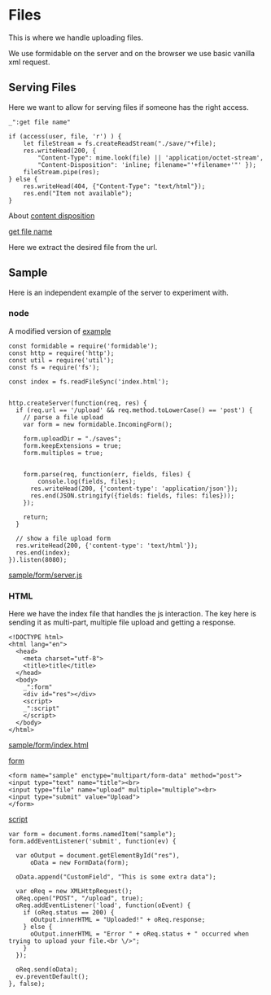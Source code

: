 # Files

This is where we handle uploading files.

We use formidable on the server and on the browser we use basic vanilla xml
request. 



## Serving Files

Here we want to allow for serving files if someone has the right access.  




    _":get file name"

    if (access(user, file, 'r') ) {
        let fileStream = fs.createReadStream("./save/"+file);
        res.writeHead(200, {
            "Content-Type": mime.look(file) || 'application/octet-stream',
            "Content-Disposition": 'inline; filename="'+filename+'"' }); 
        fileStream.pipe(res);
    } else {
        res.writeHead(404, {"Content-Type": "text/html"});
        res.end("Item not available");
    }
    
    
About [content disposition](https://stackoverflow.com/questions/20508788/do-i-need-content-type-application-octet-stream-for-file-download)

[get file name]()

Here we extract the desired file from the url. 


    


## Sample

Here is an independent example of the server to experiment with.

### node

A modified version of  [example](https://github.com/felixge/node-formidable)


    const formidable = require('formidable');
    const http = require('http');
    const util = require('util');
    const fs = require('fs');

    const index = fs.readFileSync('index.html');


    http.createServer(function(req, res) {
      if (req.url == '/upload' && req.method.toLowerCase() == 'post') {
        // parse a file upload
        var form = new formidable.IncomingForm();

        form.uploadDir = "./saves";
        form.keepExtensions = true;
        form.multiples = true;


        form.parse(req, function(err, fields, files) {
            console.log(fields, files);
          res.writeHead(200, {'content-type': 'application/json'});
          res.end(JSON.stringify({fields: fields, files: files}));
        });

        return;
      }

      // show a file upload form
      res.writeHead(200, {'content-type': 'text/html'});
      res.end(index);
    }).listen(8080);

[sample/form/server.js](# "save:")


### HTML

Here we have the index file that handles the js interaction. The key here is
sending it as multi-part, multiple file upload and getting a response. 


    <!DOCTYPE html>
    <html lang="en">
      <head>
        <meta charset="utf-8">
        <title>title</title>
      </head>
      <body>
        _":form"
        <div id="res"></div>
        <script>
        _":script"
        </script>
      </body>
    </html>

[sample/form/index.html](# "save:")


[form]()

    <form name="sample" enctype="multipart/form-data" method="post">
    <input type="text" name="title"><br>
    <input type="file" name="upload" multiple="multiple"><br>
    <input type="submit" value="Upload">
    </form>

[script]()


    var form = document.forms.namedItem("sample");
    form.addEventListener('submit', function(ev) {

      var oOutput = document.getElementById("res"),
          oData = new FormData(form);

      oData.append("CustomField", "This is some extra data");

      var oReq = new XMLHttpRequest();
      oReq.open("POST", "/upload", true);
      oReq.addEventListener('load', function(oEvent) {
        if (oReq.status == 200) {
          oOutput.innerHTML = "Uploaded!" + oReq.response;
        } else {
          oOutput.innerHTML = "Error " + oReq.status + " occurred when trying to upload your file.<br \/>";
        }
      });

      oReq.send(oData);
      ev.preventDefault();
    }, false);



